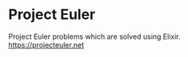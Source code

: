 Project Euler
=============

Project Euler problems which are solved using Elixir.  
https://projecteuler.net  

